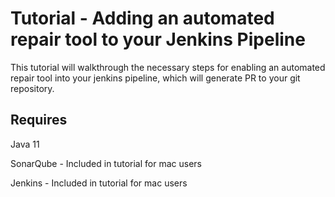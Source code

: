 # Tutorial - Adding an automated repair tool to your Jenkins Pipeline

This tutorial will walkthrough the necessary steps for enabling an automated repair tool into your jenkins pipeline, which will generate PR to your git repository.

## Requires

Java 11

SonarQube - Included in tutorial for mac users

Jenkins - Included in tutorial for mac users
